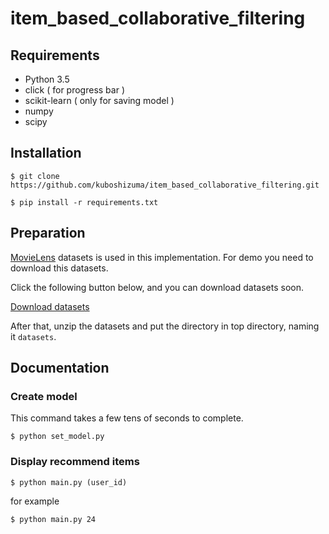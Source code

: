 # item_based_collaborative_filtering

## Requirements

- Python 3.5
- click ( for progress bar )
- scikit-learn ( only for saving model )
- numpy
- scipy

## Installation

```
$ git clone https://github.com/kuboshizuma/item_based_collaborative_filtering.git
```


```
$ pip install -r requirements.txt
```

## Preparation

[MovieLens](http://grouplens.org/datasets/movielens/) datasets is used in this implementation.
For demo you need to download this datasets.

Click the following button below, and you can download datasets soon.

[Download datasets](http://files.grouplens.org/datasets/movielens/ml-100k.zip)

After that, unzip the datasets and put the directory in top directory, naming it `datasets`. 

## Documentation



### Create model

This command takes a few tens of seconds to complete.

```
$ python set_model.py
```

### Display recommend items

```
$ python main.py (user_id)
```

for example

```
$ python main.py 24
```
